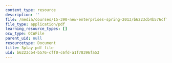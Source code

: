 ```yaml
---
content_type: resource
description: ''
file: /media/courses/15-390-new-enterprises-spring-2013/b6223cb4b576cff0c6fda1f78396fa53_2KpOZ9N2QOQ.pdf
file_type: application/pdf
learning_resource_types: []
ocw_type: OCWFile
parent_uid: null
resourcetype: Document
title: 3play pdf file
uid: b6223cb4-b576-cff0-c6fd-a1f78396fa53
---
```

